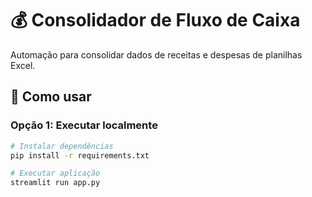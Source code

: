# 💰 Consolidador de Fluxo de Caixa

Automação para consolidar dados de receitas e despesas de planilhas Excel.

## 🚀 Como usar

### Opção 1: Executar localmente
```bash
# Instalar dependências
pip install -r requirements.txt

# Executar aplicação
streamlit run app.py